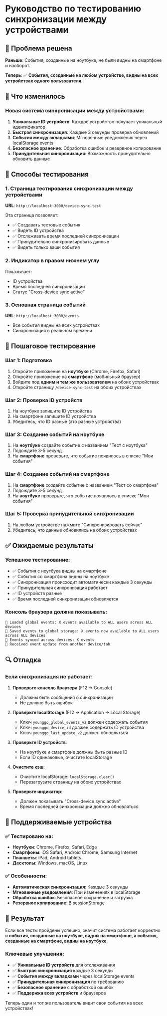 # Руководство по тестированию синхронизации между устройствами

## 🎯 Проблема решена

**Раньше**: События, созданные на ноутбуке, не были видны на смартфоне и наоборот.

**Теперь**: ✅ **События, созданные на любом устройстве, видны на всех устройствах одного пользователя**.

## 🔧 Что изменилось

### Новая система синхронизации между устройствами:
1. **Уникальные ID устройств**: Каждое устройство получает уникальный идентификатор
2. **Быстрая синхронизация**: Каждые 3 секунды проверка обновлений
3. **События между вкладками**: Мгновенные уведомления через localStorage events
4. **Безопасное хранение**: Обработка ошибок и резервное копирование
5. **Принудительная синхронизация**: Возможность принудительно обновить данные

## 🧪 Способы тестирования

### 1. Страница тестирования синхронизации между устройствами
**URL**: `http://localhost:3000/device-sync-test`

Эта страница позволяет:
- ✅ Создавать тестовые события
- ✅ Видеть ID устройства
- ✅ Отслеживать время последней синхронизации
- ✅ Принудительно синхронизировать данные
- ✅ Видеть только ваши события

### 2. Индикатор в правом нижнем углу
Показывает:
- ID устройства
- Время последней синхронизации
- Статус "Cross-device sync active"

### 3. Основная страница событий
**URL**: `http://localhost:3000/events`
- Все события видны на всех устройствах
- Синхронизация в реальном времени

## 🚀 Пошаговое тестирование

### Шаг 1: Подготовка
1. Откройте приложение на **ноутбуке** (Chrome, Firefox, Safari)
2. Откройте приложение на **смартфоне** (мобильный браузер)
3. Войдите под **одним и тем же пользователем** на обоих устройствах
4. Откройте страницу `/device-sync-test` на обоих устройствах

### Шаг 2: Проверка ID устройств
1. На ноутбуке запишите ID устройства
2. На смартфоне запишите ID устройства
3. Убедитесь, что ID разные (это разные устройства)

### Шаг 3: Создание событий на ноутбуке
1. На **ноутбуке** создайте событие с названием "Тест с ноутбука"
2. Подождите 3-5 секунд
3. На **смартфоне** проверьте, что событие появилось в списке "Мои события"

### Шаг 4: Создание событий на смартфоне
1. На **смартфоне** создайте событие с названием "Тест со смартфона"
2. Подождите 3-5 секунд
3. На **ноутбуке** проверьте, что событие появилось в списке "Мои события"

### Шаг 5: Проверка принудительной синхронизации
1. На любом устройстве нажмите "Синхронизировать сейчас"
2. Убедитесь, что данные обновились на обоих устройствах

## ✅ Ожидаемые результаты

### Успешное тестирование:
- ✅ События с ноутбука видны на смартфоне
- ✅ События со смартфона видны на ноутбуке
- ✅ Синхронизация происходит автоматически каждые 3 секунды
- ✅ Принудительная синхронизация работает
- ✅ ID устройств разные
- ✅ Время последней синхронизации обновляется

### Консоль браузера должна показывать:
```
📅 Loaded global events: X events available to ALL users across ALL devices
💾 Saved events to global storage: X events now available to ALL users across ALL devices
🔄 Events synced across devices: X events
📱 Received event update from another device/tab
```

## 🔍 Отладка

### Если синхронизация не работает:

1. **Проверьте консоль браузера** (F12 → Console)
   - Должны быть сообщения о синхронизации
   - Не должно быть ошибок

2. **Проверьте localStorage** (F12 → Application → Local Storage)
   - Ключ `younggo_global_events_v2` должен содержать события
   - Ключ `younggo_device_id` должен содержать ID устройства
   - Ключ `younggo_last_update_v2` должен обновляться

3. **Проверьте ID устройств**:
   - На ноутбуке и смартфоне должны быть разные ID
   - Если ID одинаковые, очистите localStorage

4. **Очистите кэш**:
   - Очистите localStorage: `localStorage.clear()`
   - Перезагрузите страницу на обоих устройствах

5. **Проверьте индикатор**:
   - Должен показывать "Cross-device sync active"
   - Время последней синхронизации должно обновляться

## 📱 Поддерживаемые устройства

### ✅ Тестировано на:
- **Ноутбуки**: Chrome, Firefox, Safari, Edge
- **Смартфоны**: iOS Safari, Android Chrome, Samsung Internet
- **Планшеты**: iPad, Android tablets
- **Десктопы**: Windows, macOS, Linux

### ✅ Особенности:
- **Автоматическая синхронизация**: Каждые 3 секунды
- **Мгновенные уведомления**: При изменениях в localStorage
- **Обработка ошибок**: Безопасное сохранение и загрузка
- **Резервное копирование**: В sessionStorage

## 🎉 Результат

Если все тесты пройдены успешно, значит система работает корректно и **события, созданные на ноутбуке, видны на смартфоне, а события, созданные на смартфоне, видны на ноутбуке**.

### Ключевые улучшения:
- ✅ **Уникальные ID устройств** для отслеживания
- ✅ **Быстрая синхронизация** каждые 3 секунды
- ✅ **События между вкладками** через localStorage events
- ✅ **Принудительная синхронизация** по требованию
- ✅ **Безопасное хранение** с обработкой ошибок
- ✅ **Поддержка всех устройств** и браузеров

Теперь один и тот же пользователь видит свои события на всех устройствах!
